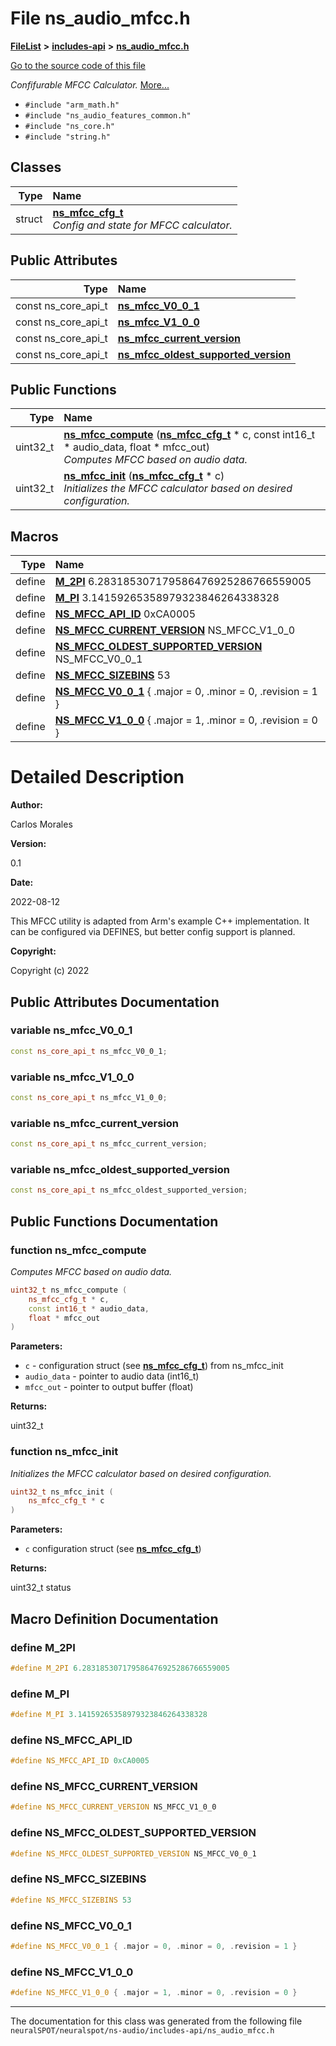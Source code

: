 

# File ns\_audio\_mfcc.h



[**FileList**](files.md) **>** [**includes-api**](dir_b70d46c064802b213244316ef6218d52.md) **>** [**ns\_audio\_mfcc.h**](ns__audio__mfcc_8h.md)

[Go to the source code of this file](ns__audio__mfcc_8h_source.md)

_Confifurable MFCC Calculator._ [More...](#detailed-description)

* `#include "arm_math.h"`
* `#include "ns_audio_features_common.h"`
* `#include "ns_core.h"`
* `#include "string.h"`















## Classes

| Type | Name |
| ---: | :--- |
| struct | [**ns\_mfcc\_cfg\_t**](structns__mfcc__cfg__t.md) <br>_Config and state for MFCC calculator._  |






## Public Attributes

| Type | Name |
| ---: | :--- |
|  const ns\_core\_api\_t | [**ns\_mfcc\_V0\_0\_1**](#variable-ns_mfcc_v0_0_1)  <br> |
|  const ns\_core\_api\_t | [**ns\_mfcc\_V1\_0\_0**](#variable-ns_mfcc_v1_0_0)  <br> |
|  const ns\_core\_api\_t | [**ns\_mfcc\_current\_version**](#variable-ns_mfcc_current_version)  <br> |
|  const ns\_core\_api\_t | [**ns\_mfcc\_oldest\_supported\_version**](#variable-ns_mfcc_oldest_supported_version)  <br> |
















## Public Functions

| Type | Name |
| ---: | :--- |
|  uint32\_t | [**ns\_mfcc\_compute**](#function-ns_mfcc_compute) ([**ns\_mfcc\_cfg\_t**](structns__mfcc__cfg__t.md) \* c, const int16\_t \* audio\_data, float \* mfcc\_out) <br>_Computes MFCC based on audio data._  |
|  uint32\_t | [**ns\_mfcc\_init**](#function-ns_mfcc_init) ([**ns\_mfcc\_cfg\_t**](structns__mfcc__cfg__t.md) \* c) <br>_Initializes the MFCC calculator based on desired configuration._  |



























## Macros

| Type | Name |
| ---: | :--- |
| define  | [**M\_2PI**](ns__audio__mfcc_8h.md#define-m_2pi)  6.283185307179586476925286766559005<br> |
| define  | [**M\_PI**](ns__audio__mfcc_8h.md#define-m_pi)  3.14159265358979323846264338328<br> |
| define  | [**NS\_MFCC\_API\_ID**](ns__audio__mfcc_8h.md#define-ns_mfcc_api_id)  0xCA0005<br> |
| define  | [**NS\_MFCC\_CURRENT\_VERSION**](ns__audio__mfcc_8h.md#define-ns_mfcc_current_version)  NS\_MFCC\_V1\_0\_0<br> |
| define  | [**NS\_MFCC\_OLDEST\_SUPPORTED\_VERSION**](ns__audio__mfcc_8h.md#define-ns_mfcc_oldest_supported_version)  NS\_MFCC\_V0\_0\_1<br> |
| define  | [**NS\_MFCC\_SIZEBINS**](ns__audio__mfcc_8h.md#define-ns_mfcc_sizebins)  53<br> |
| define  | [**NS\_MFCC\_V0\_0\_1**](ns__audio__mfcc_8h.md#define-ns_mfcc_v0_0_1)          { .major = 0, .minor = 0, .revision = 1 }<br> |
| define  | [**NS\_MFCC\_V1\_0\_0**](ns__audio__mfcc_8h.md#define-ns_mfcc_v1_0_0)          { .major = 1, .minor = 0, .revision = 0 }<br> |

# Detailed Description




**Author:**

Carlos Morales 




**Version:**

0.1 




**Date:**

2022-08-12


This MFCC utility is adapted from Arm's example C++ implementation. It can be configured via DEFINES, but better config support is planned.




**Copyright:**

Copyright (c) 2022 





    
## Public Attributes Documentation




### variable ns\_mfcc\_V0\_0\_1 

```C++
const ns_core_api_t ns_mfcc_V0_0_1;
```






### variable ns\_mfcc\_V1\_0\_0 

```C++
const ns_core_api_t ns_mfcc_V1_0_0;
```






### variable ns\_mfcc\_current\_version 

```C++
const ns_core_api_t ns_mfcc_current_version;
```






### variable ns\_mfcc\_oldest\_supported\_version 

```C++
const ns_core_api_t ns_mfcc_oldest_supported_version;
```



## Public Functions Documentation




### function ns\_mfcc\_compute 

_Computes MFCC based on audio data._ 
```C++
uint32_t ns_mfcc_compute (
    ns_mfcc_cfg_t * c,
    const int16_t * audio_data,
    float * mfcc_out
) 
```





**Parameters:**


* `c` - configuration struct (see [**ns\_mfcc\_cfg\_t**](structns__mfcc__cfg__t.md)) from ns\_mfcc\_init 
* `audio_data` - pointer to audio data (int16\_t) 
* `mfcc_out` - pointer to output buffer (float) 



**Returns:**

uint32\_t 





        



### function ns\_mfcc\_init 

_Initializes the MFCC calculator based on desired configuration._ 
```C++
uint32_t ns_mfcc_init (
    ns_mfcc_cfg_t * c
) 
```





**Parameters:**


* `c` configuration struct (see [**ns\_mfcc\_cfg\_t**](structns__mfcc__cfg__t.md)) 



**Returns:**

uint32\_t status 





        
## Macro Definition Documentation





### define M\_2PI 

```C++
#define M_2PI 6.283185307179586476925286766559005
```






### define M\_PI 

```C++
#define M_PI 3.14159265358979323846264338328
```






### define NS\_MFCC\_API\_ID 

```C++
#define NS_MFCC_API_ID 0xCA0005
```






### define NS\_MFCC\_CURRENT\_VERSION 

```C++
#define NS_MFCC_CURRENT_VERSION NS_MFCC_V1_0_0
```






### define NS\_MFCC\_OLDEST\_SUPPORTED\_VERSION 

```C++
#define NS_MFCC_OLDEST_SUPPORTED_VERSION NS_MFCC_V0_0_1
```






### define NS\_MFCC\_SIZEBINS 

```C++
#define NS_MFCC_SIZEBINS 53
```






### define NS\_MFCC\_V0\_0\_1 

```C++
#define NS_MFCC_V0_0_1 { .major = 0, .minor = 0, .revision = 1 }
```






### define NS\_MFCC\_V1\_0\_0 

```C++
#define NS_MFCC_V1_0_0 { .major = 1, .minor = 0, .revision = 0 }
```




------------------------------
The documentation for this class was generated from the following file `neuralSPOT/neuralspot/ns-audio/includes-api/ns_audio_mfcc.h`

